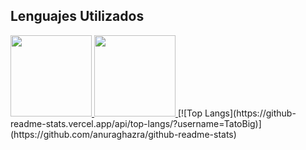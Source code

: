 ## Lenguajes Utilizados
<p align="left">
  <a href="https://wakatime.com/@rodrigonavas">
    <img height = "130" src="https://github-readme-stats.vercel.app/api/wakatime?username=rodrigonavas&theme=prussian"/>
  </a>
  <a href="https://github.com/anuraghazra/convoychat">
    <img height = "130" src="https://github-readme-stats.vercel.app/api/top-langs/?username=rodrigonavas&hide=css,html&langs_count=10&theme=prussian&layout=compact" />
  </a>
[![Top Langs](https://github-readme-stats.vercel.app/api/top-langs/?username=TatoBig)](https://github.com/anuraghazra/github-readme-stats)

